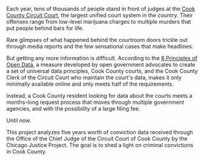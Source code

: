 Each year, tens of thousands of people stand in front of judges at the [Cook County Circuit Court](http://www.cookcountyclerkofcourt.org),  the largest unified court system in the country. Their offenses range from low-level marijuana charges to multiple murders that put people behind bars for life.

Rare glimpses of what happened behind the courtroom doors trickle out through media reports and the few sensational cases that make headlines.

But getting any more information is difficult. According to the [8 Principles of Open Data](http://opengovdata.org), a measure developed by open government advocates to create a set of universal data principles, Cook County courts, and the Cook County Clerk of the Circuit Court who maintain the court's data, makes it only minimally available online and only meets half of the requirements.

Instead, a Cook County resident looking for data about the courts meets a months-long request process that moves through multiple government agencies, and with the possibility of a large filing fee.

<p class="lead"> Until now. </p>

This project analyzes five years worth of conviction data received through the Office of the Chief Judge of the Circuit Court of Cook County by the Chicago Justice Project. The goal is to shed a light on criminal convictions in Cook County.
